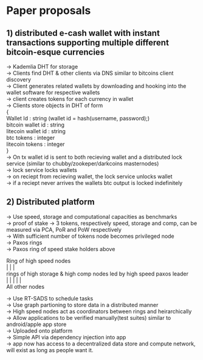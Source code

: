 # Paper proposals

## 1) distributed e-cash wallet with instant transactions supporting multiple different bitcoin-esque currencies  

-> Kademlia DHT for storage  
-> Clients find DHT & other clients via DNS similar to bitcoins client discovery  
-> Client generates related wallets by downloading and hooking into the wallet software for respective wallets  
-> client creates tokens for each currency in wallet  
-> Clients store objects in DHT of form  
	{  
		Wallet Id          : string (wallet id = hash(username, password);)  
		bitcoin wallet id  : string  
		litecoin wallet id : string  
		btc tokens         : integer  
		litecoin tokens    : integer  
	}  
-> On tx wallet id is sent to both recieving wallet and a distributed lock service (similar to chubby/zookeper/darkcoins masternodes)  
-> lock service locks wallets   
-> on reciept from recieving wallet, the lock service unlocks wallet  
-> if a reciept never arrives the wallets btc output is locked indefinitely  

## 2) Distributed platform  
-> Use speed, storage and computational capacities as benchmarks  
-> proof of stake -> 3 tokens, respectively speed, storage and comp, can be measured via PCA, PoR and PoW respectively  
-> With sufficient number of tokens node becomes privileged node  
-> Paxos rings  
-> Paxos ring of speed stake holders above  

Ring of high speed nodes  
|        |       |  
rings of high storage & high comp nodes led by high speed paxos leader  
|   |    |   |   |  
All other nodes  

-> Use RT-SADS to schedule tasks  
-> Use graph partioning to store data in a distributed manner  
-> High speed nodes act as coordinators between rings and heirarchically  
-> Allow applications to be verified manually(test suites) similar to android/apple app store  
-> Uploaded onto platform  
-> Simple API via dependency injection into app  
-> app now has access to a decentralized data store and compute network, will exist as long as people want it.   

